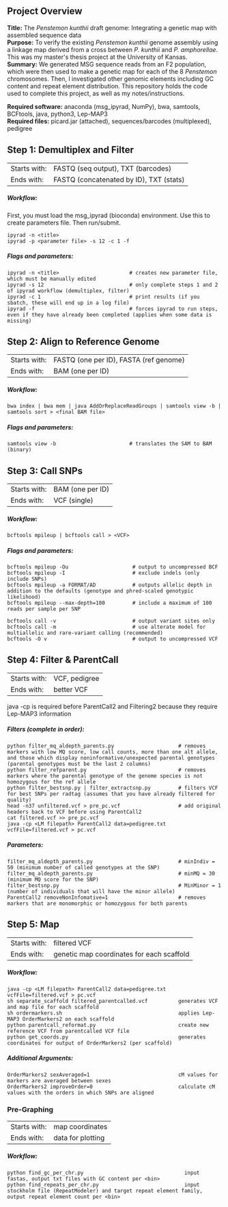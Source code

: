 ## Project Overview

**Title:** The _Penstemon kunthii_ draft genome: Integrating a genetic map with assembled sequence data  
**Purpose:** To verify the existing _Penstemon kunthii_ genome assembly using a linkage map derived from a cross between _P. kunthii_ and _P. amphorellae_. This was my master's thesis project at the University of Kansas.  
**Summary:** We generated MSG sequence reads from an F2 population, which were then used to make a genetic map for each of the 8 _Penstemon_ chromosomes. Then, I investigated other genomic elements including GC content and repeat element distribution. This repository holds the code used to complete this project, as well as my notes/instructions.
  
**Required software:** anaconda (msg_ipyrad, NumPy), bwa, samtools, BCFtools, java, python3, Lep-MAP3  
**Required files:** picard.jar (attached), sequences/barcodes (multiplexed), pedigree

## Step 1: Demultiplex and Filter
|||
|-----|-----|
|Starts with:|FASTQ (seq output), TXT (barcodes)|
|Ends with:|FASTQ (concatenated by ID), TXT (stats)|
##### Workflow:
First, you must load the msg_ipyrad (bioconda) environment. Use this to create parameters file. Then run/submit.
```
ipyrad -n <title>
ipyrad -p <parameter file> -s 12 -c 1 -f
```
##### Flags and parameters:
```
ipyrad -n <title>                       # creates new parameter file, which must be manually edited
ipyrad -s 12                            # only complete steps 1 and 2 of ipyrad workflow (demultiplex, filter)
ipyrad -c 1                             # print results (if you sbatch, these will end up in a log file)
ipyrad -f                               # forces ipyrad to run steps, even if they have already been completed (applies when some data is missing)                         
```

## Step 2: Align to Reference Genome
|||
|-----|-----|
|Starts with:|FASTQ (one per ID), FASTA (ref genome)|
|Ends with:|BAM (one per ID)|
##### Workflow:
```
bwa index | bwa mem | java AddOrReplaceReadGroups | samtools view -b | samtools sort > <final BAM file>
```
##### Flags and parameters:
```
samtools view -b                        # translates the SAM to BAM (binary)
```
## Step 3: Call SNPs
|||
|-----|-----|
|Starts with:|BAM (one per ID)|
|Ends with:|VCF (single)|
##### Workflow:
```
bcftools mpileup | bcftools call > <VCF>
```
##### Flags and parameters:
```
bcftools mpileup -Ou                     # output to uncompressed BCF
bcftools mpileup -I                      # exclude indels (only include SNPs)
bcftools mpileup -a FORMAT/AD            # outputs allelic depth in addition to the defaults (genotype and phred-scaled genotypic likelihood) 
bcftools mpileup --max-depth=100         # include a maximum of 100 reads per sample per SNP
```
```
bcftools call -v                         # output variant sites only 
bcftools call -m                         # use alterate model for multiallelic and rare-variant calling (recommended)
bcftools -O v                            # output to uncompressed VCF
```

## Step 4: Filter & ParentCall
|||
|-----|-----|
|Starts with:|VCF, pedigree|
|Ends with:|better VCF|

java -cp <filepath to Lep-MAP3 bin> is required before ParentCall2 and Filtering2 because they require Lep-MAP3 information
##### Filters (complete in order):
```
python filter_mq_aldepth_parents.py                     # removes markers with low MQ score, low call counts, more than one alt allele, and those which display noninformative/unexpected parental genotypes (parental genotypes must be the last 2 columns)
python filter_refparent.py                              # removes markers where the parental genotype of the genome species is not homozygous for the ref allele
python filter_bestsnp.py | filter_extractsnp.py         # filters VCF for best SNPs per radtag (assumes that you have already filtered for quality)
head -n37 unfiltered.vcf > pre_pc.vcf                   # add original headers back to VCF before using ParentCall2
cat filtered.vcf >> pre_pc.vcf
java -cp <LM filepath> ParentCall2 data=pedigree.txt vcfFile=filtered.vcf > pc.vcf

```
##### Parameters:
`````
filter_mq_aldepth_parents.py                            # minIndiv = 50 (minimum number of called genotypes at the SNP)      
filter_mq_aldepth_parents.py                            # minMQ = 30 (minimum MQ score for the SNP)
filter_bestsnp.py                                       # MinMinor = 1 (number of individuals that will have the minor allele)
ParentCall2 removeNonInfomative=1                       # removes markers that are monomorphic or homozygous for both parents
`````

## Step 5: Map
|||
|-----|-----|
|Starts with:|filtered VCF|
|Ends with:|genetic map coordinates for each scaffold|
##### Workflow:
```
java -cp <LM filepath> ParentCall2 data=pedigree.txt vcfFile=filtered.vcf > pc.vcf
sh separate_scaffold filtered_parentcalled.vcf          generates VCF and map file for each scaffold
sh ordermarkers.sh                                      applies Lep-MAP3 OrderMarkers2 on each scaffold
python parentcall_reformat.py                           create new reference VCF from parentcalled VCF file
python get_coords.py                                    generates coordinates for output of OrderMarkers2 (per scaffold)
```
##### Additional Arguments:
```
OrderMarkers2 sexAveraged=1                             cM values for markers are averaged between sexes
OrderMarkers2 improveOrder=0                            calculate cM values with the orders in which SNPs are aligned
```

### Pre-Graphing
|||
|-----|-----|
|Starts with:|map coordinates|
|Ends with:|data for plotting|
##### Workflow:
```
python find_gc_per_chr.py                                 input fastas, output txt files with GC content per <bin> 
python find_repeats_per_chr.py                            input stockholm file (RepeatModeler) and target repeat element family, output repeat element count per <bin>

```


